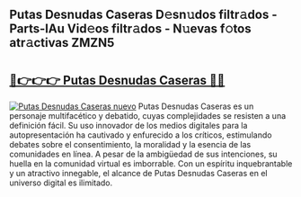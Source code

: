 ## Putas Desnudas Caseras D𝚎sn𝚞dos filtr𝚊dos - Parts-lAu Vid𝚎os filtr𝚊dos - N𝚞evas f𝚘tos atr𝚊ctivas ZMZN5

# <h2><a href="http://mbci9d6.tromn.icu/?c=Putas+Desnudas+Caseras">🔗👉👉👉 Putas Desnudas Caseras 🔗🔗</a></h2>

[![Putas Desnudas Caseras nuevo](https://i.imgur.com/pEAQMta.gif)](http://mbci9d6.tromn.icu/?c=Putas+Desnudas+Caseras)
Putas Desnudas Caseras es un personaje multifacético y debatido, cuyas complejidades se resisten a una definición fácil.  Su uso innovador de los medios digitales para la autopresentación ha cautivado y enfurecido a los críticos, estimulando debates sobre el consentimiento, la moralidad y la esencia de las comunidades en línea. A pesar de la ambigüedad de sus intenciones, su huella en la comunidad virtual es imborrable. Con un espíritu inquebrantable y un atractivo innegable, el alcance de Putas Desnudas Caseras en el universo digital es ilimitado.
